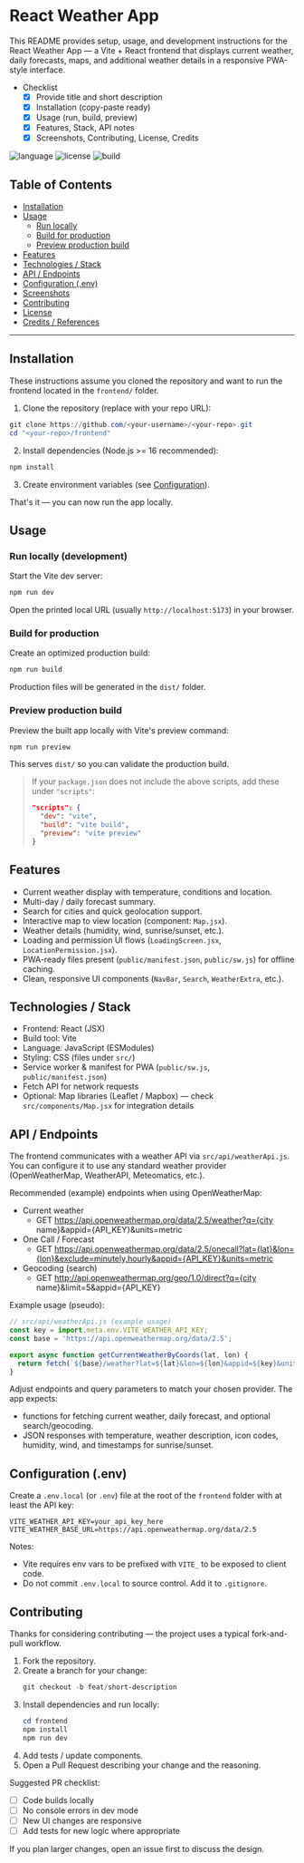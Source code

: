 # React Weather App

This README provides setup, usage, and development instructions for the React Weather App — a Vite + React frontend that displays current weather, daily forecasts, maps, and additional weather details in a responsive PWA-style interface.

- Checklist
  - [x] Provide title and short description
  - [x] Installation (copy-paste ready)
  - [x] Usage (run, build, preview)
  - [x] Features, Stack, API notes
  - [x] Screenshots, Contributing, License, Credits

![language](https://img.shields.io/badge/language-JavaScript-yellow.svg)
![license](https://img.shields.io/badge/license-MIT-blue.svg)
![build](https://img.shields.io/badge/build-passing-brightgreen.svg)

## Table of Contents

- [Installation](#installation)
- [Usage](#usage)
  - [Run locally](#run-locally)
  - [Build for production](#build-for-production)
  - [Preview production build](#preview-production-build)
- [Features](#features)
- [Technologies / Stack](#technologies--stack)
- [API / Endpoints](#api--endpoints)
- [Configuration (.env)](#configuration-env)
- [Screenshots](#screenshots)
- [Contributing](#contributing)
- [License](#license)
- [Credits / References](#credits--references)

---

## Installation

These instructions assume you cloned the repository and want to run the frontend located in the `frontend/` folder.

1. Clone the repository (replace with your repo URL):

```powershell
git clone https://github.com/<your-username>/<your-repo>.git
cd "<your-repo>/frontend"
```

2. Install dependencies (Node.js >= 16 recommended):

```powershell
npm install
```

3. Create environment variables (see [Configuration](#configuration-env)).

That's it — you can now run the app locally.

## Usage

### Run locally (development)

Start the Vite dev server:

```powershell
npm run dev
```

Open the printed local URL (usually `http://localhost:5173`) in your browser.

### Build for production

Create an optimized production build:

```powershell
npm run build
```

Production files will be generated in the `dist/` folder.

### Preview production build

Preview the built app locally with Vite's preview command:

```powershell
npm run preview
```

This serves `dist/` so you can validate the production build.

> If your `package.json` does not include the above scripts, add these under `"scripts"`:
>
> ```json
> "scripts": {
>   "dev": "vite",
>   "build": "vite build",
>   "preview": "vite preview"
> }
> ```

## Features

- Current weather display with temperature, conditions and location.
- Multi-day / daily forecast summary.
- Search for cities and quick geolocation support.
- Interactive map to view location (component: `Map.jsx`).
- Weather details (humidity, wind, sunrise/sunset, etc.).
- Loading and permission UI flows (`LoadingScreen.jsx`, `LocationPermission.jsx`).
- PWA-ready files present (`public/manifest.json`, `public/sw.js`) for offline caching.
- Clean, responsive UI components (`NavBar`, `Search`, `WeatherExtra`, etc.).

## Technologies / Stack

- Frontend: React (JSX)
- Build tool: Vite
- Language: JavaScript (ESModules)
- Styling: CSS (files under `src/`)
- Service worker & manifest for PWA (`public/sw.js`, `public/manifest.json`)
- Fetch API for network requests
- Optional: Map libraries (Leaflet / Mapbox) — check `src/components/Map.jsx` for integration details

## API / Endpoints

The frontend communicates with a weather API via `src/api/weatherApi.js`. You can configure it to use any standard weather provider (OpenWeatherMap, WeatherAPI, Meteomatics, etc.).

Recommended (example) endpoints when using OpenWeatherMap:

- Current weather
  - GET https://api.openweathermap.org/data/2.5/weather?q={city name}&appid={API_KEY}&units=metric
- One Call / Forecast
  - GET https://api.openweathermap.org/data/2.5/onecall?lat={lat}&lon={lon}&exclude=minutely,hourly&appid={API_KEY}&units=metric
- Geocoding (search)
  - GET http://api.openweathermap.org/geo/1.0/direct?q={city name}&limit=5&appid={API_KEY}

Example usage (pseudo):

```js
// src/api/weatherApi.js (example usage)
const key = import.meta.env.VITE_WEATHER_API_KEY;
const base = 'https://api.openweathermap.org/data/2.5';

export async function getCurrentWeatherByCoords(lat, lon) {
  return fetch(`${base}/weather?lat=${lat}&lon=${lon}&appid=${key}&units=metric`).then(r => r.json());
}
```

Adjust endpoints and query parameters to match your chosen provider. The app expects:
- functions for fetching current weather, daily forecast, and optional search/geocoding.
- JSON responses with temperature, weather description, icon codes, humidity, wind, and timestamps for sunrise/sunset.

## Configuration (.env)

Create a `.env.local` (or `.env`) file at the root of the `frontend` folder with at least the API key:

```
VITE_WEATHER_API_KEY=your_api_key_here
VITE_WEATHER_BASE_URL=https://api.openweathermap.org/data/2.5
```

Notes:
- Vite requires env vars to be prefixed with `VITE_` to be exposed to client code.
- Do not commit `.env.local` to source control. Add it to `.gitignore`.

## Contributing

Thanks for considering contributing — the project uses a typical fork-and-pull workflow.

1. Fork the repository.
2. Create a branch for your change:
   ```powershell
   git checkout -b feat/short-description
   ```
3. Install dependencies and run locally:
   ```powershell
   cd frontend
   npm install
   npm run dev
   ```
4. Add tests / update components.
5. Open a Pull Request describing your change and the reasoning.

Suggested PR checklist:
- [ ] Code builds locally
- [ ] No console errors in dev mode
- [ ] New UI changes are responsive
- [ ] Add tests for new logic where appropriate

If you plan larger changes, open an issue first to discuss the design.